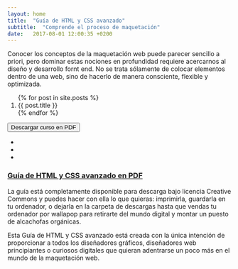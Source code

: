 ```yaml
---
layout: home
title:  "Guía de HTML y CSS avanzado"
subtitle:  "Comprende el proceso de maquetación"
date:   2017-08-01 12:00:35 +0200
---
```


Conocer los conceptos de la maquetación web puede parecer sencillo a priori, pero dominar estas nociones en profundidad requiere acercarnos al diseño y desarrollo fornt end. No se trata sólamente de colocar elementos dentro de una web, sino de hacerlo de manera consciente, flexible y optimizada.

<ol class="columns columns-2">
	{% for post in site.posts %}
	<li>{{ post.title }}</li>
    {% endfor %}
</ol>

<button href="#" class="btn margin-auto display-block filled xl"><span class="btn__line"></span><span class="btn__text">Descargar curso en PDF</span></button>

<ul class="home__social inline nobullets text-align-center display-block m-lg">
	<li><a href="https://github.com/staranco" target="_blank" class="p-sm"><i class="icon ion-social-github"></i></a></li>
	<li><a href="https://www.linkedin.com/in/susanataranco" target="_blank" class="p-sm"><i class="icon ion-social-linkedin"></i></a></li>
	<li><a href="http://susana-taranco.me" target="_blank" class="p-sm"><i class="icon ion-android-happy"></i></a></li>
</ul>

<div class="highlightedblock bordered">
	<a href="#"><h3 class="m-t-n">Guía de HTML y CSS avanzado en PDF</h3></a>
	<p>La guía está completamente disponible para descarga bajo licencia Creative Commons y puedes hacer con ella lo que quieras: imprimirla, guardarla en tu ordenador, o dejarla en la carpeta de descargas hasta que vendas tu ordenador por wallapop para retirarte del mundo digital y montar un puesto de alcachofas orgánicas.</p> 
	<p class="m-b-n">Esta Guía de HTML y CSS avanzado está creada con la única intención de proporcionar a todos los diseñadores gráficos, diseñadores web principiantes o curiosos digitales que quieran adentrarse un poco más en el mundo de la maquetación web.</p>
</div>